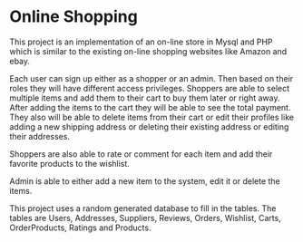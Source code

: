 # Online Shopping

This project is an implementation of an on-line store in Mysql and PHP which is similar to the existing on-line shopping websites like Amazon and ebay. 

Each user can sign up either as a shopper or an admin. Then based on their roles they will have different access privileges. 
Shoppers are able to select multiple items and add them to their cart to buy them later or right away. After adding the items to the cart they will be able to see the total payment. They also will be able to delete items from their cart or edit their profiles like adding a new shipping address or deleting their existing address or editing their addresses.

Shoppers are also able to rate or comment for each item and add their favorite products to the wishlist.

Admin is able to either add a new item to the system, edit it or delete the items.

This project uses a random generated database to fill in the tables. The tables are Users, Addresses, Suppliers, Reviews, Orders, Wishlist, Carts, OrderProducts, Ratings and Products.
